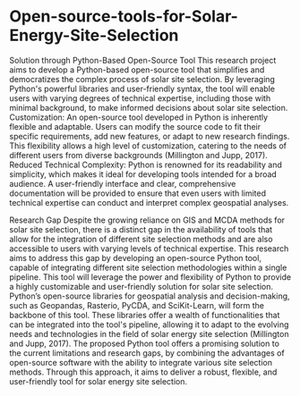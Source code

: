 # Open-source-tools-for-Solar-Energy-Site-Selection

Solution through Python-Based Open-Source Tool
This research project aims to develop a Python-based open-source tool that simplifies and democratizes the complex process of solar site selection. By leveraging Python's powerful libraries and user-friendly syntax, the tool will enable users with varying degrees of technical expertise, including those with minimal background, to make informed decisions about solar site selection.
Customization: An open-source tool developed in Python is inherently flexible and adaptable. Users can modify the source code to fit their specific requirements, add new features, or adapt to new research findings. This flexibility allows a high level of customization, catering to the needs of different users from diverse backgrounds (Millington and Jupp, 2017).
Reduced Technical Complexity: Python is renowned for its readability and simplicity, which makes it ideal for developing tools intended for a broad audience. A user-friendly interface and clear, comprehensive documentation will be provided to ensure that even users with limited technical expertise can conduct and interpret complex geospatial analyses.

Research Gap
Despite the growing reliance on GIS and MCDA methods for solar site selection, there is a distinct gap in the availability of tools that allow for the integration of different site selection methods and are also accessible to users with varying levels of technical expertise. This research aims to address this gap by developing an open-source Python tool, capable of integrating different site selection methodologies within a single pipeline.
This tool will leverage the power and flexibility of Python to provide a highly customizable and user-friendly solution for solar site selection. Python’s open-source libraries for geospatial analysis and decision-making, such as Geopandas, Rasterio, PyCDA, and SciKit-Learn, will form the backbone of this tool. These libraries offer a wealth of functionalities that can be integrated into the tool's pipeline, allowing it to adapt to the evolving needs and technologies in the field of solar energy site selection (Millington and Jupp, 2017).
The proposed Python tool offers a promising solution to the current limitations and research gaps, by combining the advantages of open-source software with the ability to integrate various site selection methods. Through this approach, it aims to deliver a robust, flexible, and user-friendly tool for solar energy site selection.
